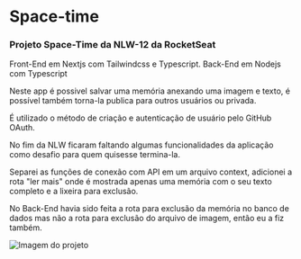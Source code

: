 # Space-time
<h3>Projeto Space-Time da NLW-12 da RocketSeat </h3>

<p>Front-End em Nextjs com Tailwindcss e Typescript.
Back-End em Nodejs com Typescript</p>
 
<p>Neste app é possivel salvar uma memória anexando uma imagem e texto, é possível também torna-la publica para outros usuários ou privada.</p>
 
<p>É utilizado o método de criação e autenticação de usuário pelo GitHub OAuth.</p>
 
<p>No fim da NLW ficaram faltando algumas funcionalidades da aplicação como desafio para quem quisesse termina-la.</p>
 
<p>Separei as funções de conexão com API em um arquivo context, adicionei a rota "ler mais" onde é mostrada apenas uma memória com o seu texto completo e a lixeira para exclusão.</p>
 
<p>No Back-End havia sido feita a rota para exclusão da memória no banco de dados mas não a rota para exclusão do arquivo de imagem, então eu a fiz também.</p>

<img src="https://i.imgur.com/6Cg7u7z.png" alt="Imagem do projeto">
